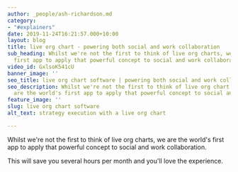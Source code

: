 ```yaml
---
author: _people/ash-richardson.md
category:
- "#explainers"
date: 2019-11-24T16:21:57.000+10:00
layout: blog
title: live org chart - powering both social and work collaboration
sub_heading: Whilst we're not the first to think of live org charts, we are the world's
  first app to apply that powerful concept to social and work collaboration.
video_id: GxlsoK541cU
banner_image: ''
seo_title: live org chart software | powering both social and work collaboration
seo_description: Whilst we're not the first to think of live org chart software, we
  are the world's first app to apply that powerful concept to social and work collaboration.
feature_image: ''
slug: live org chart software
alt_text: strategy execution with a live org chart

---
```

Whilst we're not the first to think of live org charts, we are the world's first app to apply that powerful concept to social and work collaboration.

This will save you several hours per month and you'll love the experience.